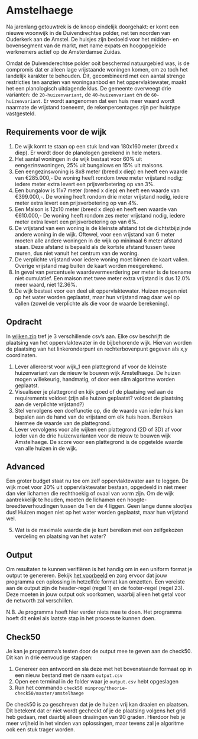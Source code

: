 # Amstelhaege

Na jarenlang getouwtrek is de knoop eindelijk doorgehakt: er komt een nieuwe woonwijk in de Duivendrechtse polder, net ten noorden van Ouderkerk aan de Amstel. De huisjes zijn bedoeld voor het midden- en bovensegment van de markt, met name expats en hoogopgeleide werknemers actief op de Amsterdamse Zuidas.

Omdat de Duivenderechtse polder ooit beschermd natuurgebied was, is de compromis dat er alleen lage vrijstaande woningen komen, om zo toch het landelijk karakter te behouden. Dit, gecombineerd met een aantal strenge restricties ten aanzien van woningaanbod en het oppervlaktewater, maakt het een planologisch uitdagende klus. De gemeente overweegt drie varianten: de `20-huizenvariant`, de `40-huizenvariant` en de `60-huizenvariant`. Er wordt aangenomen dat een huis meer waard wordt naarmate de vrijstand toeneemt, de rekenpercentages zijn per huistype vastgesteld.

## Requirements voor de wijk
1. De wijk komt te staan op een stuk land van 180x160 meter (breed x diep). Er wordt door de planologen gerekend in hele meters.
2. Het aantal woningen in de wijk bestaat voor 60% uit eengezinswoningen, 25% uit bungalows en 15% uit maisons.
3. Een eengezinswoning is 8x8 meter (breed x diep) en heeft een waarde van €285.000,- De woning heeft rondom twee meter vrijstand nodig; iedere meter extra levert een prijsverbetering op van 3%.
4. Een bungalow is 11x7 meter (breed x diep) en heeft een waarde van €399.000,-. De woning heeft rondom drie meter vrijstand nodig, iedere meter extra levert een prijsverbetering op van 4%.
5. Een Maison is 12x10 meter (breed x diep) en heeft een waarde van €610.000,- De woning heeft rondom zes meter vrijstand nodig, iedere meter extra levert een prijsverbetering op van 6%.
6. De vrijstand van een woning is de kleinste afstand tot de dichtstbijzijnde andere woning in de wijk. Oftewel, voor een vrijstand van 6 meter moeten alle andere woningen in de wijk op minimaal 6 meter afstand staan. Deze afstand is bepaald als de kortste afstand tussen twee muren, dus niet vanuit het centrum van de woning.
7. De verplichte vrijstand voor iedere woning moet binnen de kaart vallen. Overige vrijstand mag buiten de kaart worden meegerekend.
8. In geval van percentuele waardevermeerdering per meter is de toename niet cumulatief. Een maison met twee meter extra vrijstand is dus 12.0% meer waard, niet 12.36%.
9. De wijk bestaat voor een deel uit oppervlaktewater. Huizen mogen niet op het water worden geplaatst, maar hun vrijstand mag daar wel op vallen (zowel de verplichte als die voor de waarde berekening).

## Opdracht
In [wijken.zip](https://theorie.mprog.nl/course/cases/AmstelHaege/wijken.zip) tref je 3 verschillende csv’s aan. Elke csv beschrijft de plaatsing van het oppervlaktewater in de bijbehorende wijk. Hiervan worden de plaatsing van het linkeronderpunt en rechterbovenpunt gegeven als x,y coordinaten.

1. Lever allereerst voor wijk_1 een plattegrond af voor de kleinste huizenvariant van de nieuw te bouwen wijk Amstelhaege. De huizen mogen willekeurig, handmatig, of door een slim algoritme worden geplaatst.
2. Visualiseer je plattegrond en kijk goed of de plaatsing wel aan de requirements voldoet (zijn alle huizen geplaatst? voldoet de plaatsing aan de verplichte vrijstand?)
3. Stel vervolgens een doelfunctie op, die de waarde van ieder huis kan bepalen aan de hand van de vrijstand om elk huis heen. Bereken hiermee de waarde van de plattegrond.
4. Lever vervolgens voor alle wijken een plattegrond (2D of 3D) af voor ieder van de drie huizenvarianten voor de nieuw te bouwen wijk Amstelhaege. De score voor een plattegrond is de opgetelde waarde van alle huizen in de wijk.

## Advanced
Een groter budget staat nu toe om zelf oppervlaktewater aan te leggen. De wijk moet voor 20% uit oppervlaktewater bestaan, opgedeeld in niet meer dan vier lichamen die rechthoekig of ovaal van vorm zijn. Om de wijk aantrekkelijk te houden, moeten de lichamen een hoogte-breedteverhoudingen tussen de 1 en de 4 liggen. Geen lange dunne slootjes dus! Huizen mogen niet op het water worden geplaatst, maar hun vrijstand wel.

5. Wat is de maximale waarde die je kunt bereiken met een zelfgekozen verdeling en plaatsing van het water?

## Output
Om resultaten te kunnen verifiëren is het handig om in een uniform format je output te genereren. Bekijk [het voorbeeld](https://theorie.mprog.nl/course/cases/AmstelHaege/example_output.csv) en zorg ervoor dat jouw programma een oplossing in hetzelfde format kan omzetten. Een vereiste aan de output zijn de header-regel (regel 1) en de footer-regel (regel 23). Deze moeten in jouw output ook voorkomen, waarbij alleen het getal voor de networth zal verschillen.

N.B. Je programma hoeft hier verder niets mee te doen. Het programma hoeft dit enkel als laatste stap in het process te kunnen doen.

## Check50
Je kan je programma’s testen door de output mee te geven aan de check50. Dit kan in drie eenvoudige stappen:

1. Genereer een antwoord en sla deze met het bovenstaande formaat op in een nieuw bestand met de naam `output.csv`
2. Open een terminal in de folder waar je `output.csv` hebt opgeslagen
3. Run het commando `check50 minprog/theorie-check50/master/amstelhaege`

De check50 is zo geschreven dat je de huizen vrij kan draaien en plaatsen. Dit betekent dat er niet wordt gecheckt of je de plaatsing volgens het grid heb gedaan, met daarbij alleen draaïngen van 90 graden. Hierdoor heb je meer vrijheid in het vinden van oplossingen, maar tevens zal je algoritme ook een stuk trager worden.